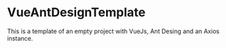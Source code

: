 # VueAntDesignTemplate
This is a template of an empty project with VueJs, Ant Desing and an Axios instance.
